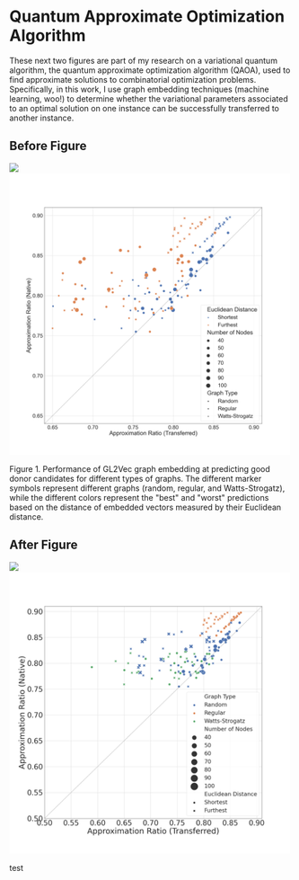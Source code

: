 # Quantum Approximate Optimization Algorithm
These next two figures are part of my research on a variational quantum algorithm, the quantum approximate optimization algorithm (QAOA), used to find approximate solutions to combinatorial optimization problems. Specifically, in this work, I use graph embedding techniques (machine learning, woo!) to determine whether the variational parameters associated to an optimal solution on one instance can be successfully transferred to another instance.

## Before Figure
![]('gl2vec_results_before.png')
<img src='gl2vec_results_before.png' width='500'>
<figcaption>Figure 1. Performance of GL2Vec graph embedding at predicting good donor candidates for different types of graphs. The different marker symbols represent different graphs (random, regular, and Watts-Strogatz), while the different colors represent the "best" and "worst" predictions based on the distance of embedded vectors measured by their Euclidean distance.</figcaption>

## After Figure
![]('gl2vec_results_after.png')
<img src='gl2vec_results_after.png' width='500'>
<figcaption>test</figcaption>
